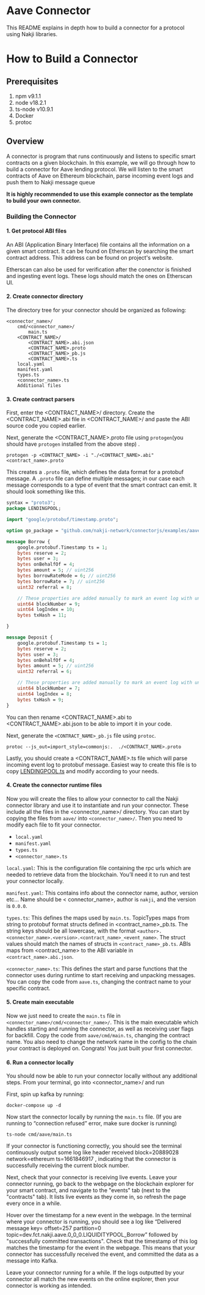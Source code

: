 # Aave Connector

This README explains in depth how to build a connector for a protocol using Nakji libraries.

# How to Build a Connector

## Prerequisites

1. npm v9.1.1
2. node v18.2.1
3. ts-node v10.9.1
4. Docker
5. protoc

## Overview

A connector is program that runs continuously and listens to specific smart contracts on a given blockchain. In this example, we will go through how to build a connector for Aave lending protocol. We will listen to the smart contracts of Aave on Ethereum blockchain, parse incoming event logs and push them to Nakji message queue

 **It is highly recommended to use this example connector as the template to build your own connector.**

### Building the Connector

#### 1. Get protocol ABI files

An ABI (Application Binary Interface) file contains all the information on a given smart contract. It can be found  on Etherscan by searching the smart contract address. This address can be found on project's website. 

Etherscan can also be used for verification after the conenctor is finished and ingesting event logs. These logs should match the ones on Etherscan UI. 

#### 2. Create connector directory

The directory tree for your connector should be organized as following:

```
<connector_name>/
    cmd/<connector_name>/
        main.ts
    <CONTRACT_NAME>/
        <CONTRACT_NAME>.abi.json
        <CONTRACT_NAME>.proto
        <CONTRACT_NAME>_pb.js
        <CONTRACT_NAME>.ts
    local.yaml
    manifest.yaml
    types.ts
    <connector_name>.ts
    Additional files 
```

#### 3. Create contract parsers

First, enter the <CONTRACT_NAME>/ directory. Create the <CONTRACT_NAME>.abi file in <CONTRACT_NAME>/ and paste the ABI source code you copied earlier.

Next, generate the <CONTRACT_NAME>.proto file using `protogen`(you should have `protogen` installed from the above step)
.

```shell
protogen -p <CONTRACT_NAME> -i "./<CONTRACT_NAME>.abi" <contract_name>.proto
```

This creates a `.proto` file, which defines the data format for a protobuf message. A `.proto` file can define multiple messages; in our case each message corresponds to a type of event that the smart contract can emit. It should look something like this.

```protobuf
syntax = "proto3";
package LENDINGPOOL;

import "google/protobuf/timestamp.proto";

option go_package = "github.com/nakji-network/connectorjs/examples/aave/LENDINGPOOL";

message Borrow {
	google.protobuf.Timestamp ts = 1;
	bytes reserve = 2; 
	bytes user = 3; 
	bytes onBehalfOf = 4; 
	bytes amount = 5; // uint256
	bytes borrowRateMode = 6; // uint256
	bytes borrowRate = 7; // uint256
	uint32 referral = 8; 

    // These properties are added manually to mark an event log with unique identifiers
	uint64 blockNumber = 9;
	uint64 logIndex = 10;
	bytes txHash = 11;

}

message Deposit {
	google.protobuf.Timestamp ts = 1;
	bytes reserve = 2; 
	bytes user = 3; 
	bytes onBehalfOf = 4; 
	bytes amount = 5; // uint256
	uint32 referral = 6; 

    // These properties are added manually to mark an event log with unique identifiers
	uint64 blockNumber = 7;
	uint64 logIndex = 8;
	bytes txHash = 9;
}
```

You can then rename <CONTRACT_NAME>.abi to <CONTRACT_NAME>.abi.json to be able to import it in your code.

Next, generate the `<CONTRACT_NAME>_pb.js` file using `protoc`.

```shell
protoc --js_out=import_style=commonjs:.  ./<CONTRACT_NAME>.proto
```

Lastly, you should create a <CONTRACT_NAME>.ts file which will parse incoming event log to protobuf message. Easiest way to create this file is to copy [LENDINGPOOL.ts](LENDINGPOOL/LENDINGPOOL.ts) and modify according to your needs.

#### 4. Create the connector runtime files

Now you will create the files to allow your connector to call the Nakji connector library and use it to instantiate and run your connector. These include all the files in the <connector_name>/ directory. You can start by copying the files from `aave/` into `<connector_name>/`. Then you need to modify each file to fit your connector.

* `local.yaml`
* `manifest.yaml`
* `types.ts`
* `<connector_name>.ts`

`local.yaml`: This is the configuration file containing the rpc urls which are needed to retrieve data from the
blockchain. You’ll need it to run and test your connector locally.

`manifest.yaml`: This contains info about the connector name, author, version etc… Name should be <
connector_name>, author is `nakji`, and the version is `0.0.0`.

`types.ts`: This defines the maps used by `main.ts`. TopicTypes maps from string to protobuf format structs defined in <contract_name>_pb.ts. The string keys should be all lowercase, with the format `<author>.<connector_name>.<version>.<contract_name>_<event_name>`. The struct values should match the names of structs in `<contract_name>_pb.ts`. ABIs maps from <contract_name> to the ABI variable in `<contract_name>.abi.json`.

`<connector_name>.ts`: This defines the start and parse functions that the connector uses during runtime to start
receiving and unpacking messages. You can copy the code from `aave.ts`, changing the contract name to your specific
contract.

#### 5. Create main executable

Now we just need to create the `main.ts` file in `<connector_name>/cmd/<connector_name>/`. This is the main executable which handles starting and running the connector, as well as receiving user flags for backfill. Copy the code from `aave/cmd/main.ts`, changing the contract name. You also need to change the network name in the config to the chain your contract is deployed on. Congrats! You just built your first connector.

#### 6. Run a connector locally

You should now be able to run your connector locally without any additional steps. From your terminal, go into <connector_name>/ and run

First, spin up kafka by running:

```shell
docker-compose up -d
```

Now start the connector locally by running the `main.ts` file. (If you are running to “connection refused” error, make sure docker is running)

```shell
ts-node cmd/aave/main.ts
```

If your connector is functioning correctly, you should see the terminal continuously output some log like header
received block=20889028 network=ethereum ts=1661846917 , indicating that the connector is successfully receiving the
current block number.

Next, check that your connector is receiving live events. Leave your connector running, go back to the webpage on the blockchain explorer for your smart contract, and navigate to the "events" tab (next to the "contracts" tab). It lists live events as they come in, so refresh the page every once in a while.

Hover over the timestamp for a new event in the webpage. In the terminal where your connector is running, you should see a log like “Delivered message key= offset=257 partition=0 topic=dev.fct.nakji.aave.0_0_0.LIQUIDITYPOOL_Borrow” followed by "successfully committed transactions". Check that the timestamp of this log matches the timestamp for the event in the webpage. This means that your connector has successfully received the event, and committed the data as a message into Kafka.

Leave your connector running for a while. If the logs outputted by your connector all match the new events on the online explorer, then your connector is working as intended. 
